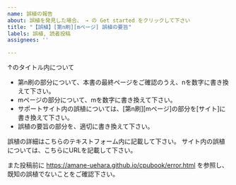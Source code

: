 ```yaml
---
name: 誤植の報告
about: 誤植を発見した場合、 → の Get started をクリックして下さい
title: "【誤植】[第n刷][mページ] 誤植の要旨"
labels: 誤植, 読者投稿
assignees: ''

---
```


↑のタイトル内について

* 第n刷の部分について、本書の最終ページをご確認のうえ、nを数字に書き換えて下さい。
* mページの部分について、mを数字に書き換えて下さい。
* サポートサイト内の誤植については、[第n刷][mページ]の部分を[サイト]に書き換えて下さい。
* 誤植の要旨の部分を、適切に書き換えて下さい。

誤植の詳細はこちらのテキストフォーム内に記載して下さい。
サイト内の誤植については、こちらにURLを記載して下さい。

また投稿前に
https://amane-uehara.github.io/cpubook/error.html
を参照し、既知の誤植でないことをご確認下さい。
